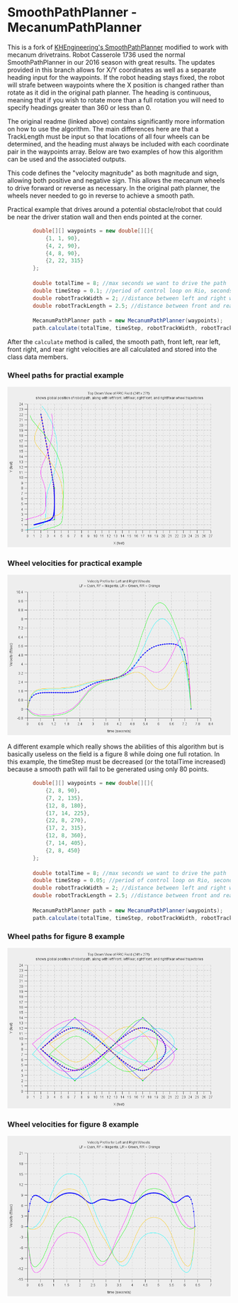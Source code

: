 SmoothPathPlanner - MecanumPathPlanner
======================================

This is a fork of [KHEngineering's SmoothPathPlanner](https://github.com/KHEngineering/SmoothPathPlanner) modified to work with mecanum drivetrains.  Robot Casserole 1736 used the normal SmoothPathPlanner in our 2016 season with great results.  The updates provided in this branch allows for X/Y coordinates as well as a separate heading input for the waypoints.  If the robot heading stays fixed, the robot will strafe between waypoints where the X position is changed rather than rotate as it did in the original path planner.  The heading is continuous, meaning that if you wish to rotate more than a full rotation you will need to specify headings greater than 360 or less than 0.

The original readme (linked above) contains significantly more information on how to use the algorithm.  The main differences here are that a TrackLength must be input so that locations of all four wheels can be determined, and the heading must always be included with each coordinate pair in the waypoints array.  Below are two examples of how this algorithm can be used and the associated outputs.

This code defines the "velocity magnitude" as both magnitude and sign, allowing both positive and negative sign.  This allows the mecanum wheels to drive forward or reverse as necessary.  In the original path planner, the wheels never needed to go in reverse to achieve a smooth path.


Practical example that drives around a potential obstacle/robot that could be near the driver station wall and then ends pointed at the corner.

```java
		double[][] waypoints = new double[][]{
			{1, 1, 90},
			{4, 2, 90},
			{4, 8, 90},
			{2, 22, 315}
		};

		double totalTime = 8; //max seconds we want to drive the path
		double timeStep = 0.1; //period of control loop on Rio, seconds
		double robotTrackWidth = 2; //distance between left and right wheels, feet
		double robotTrackLength = 2.5; //distance between front and rear wheels, feet

		MecanumPathPlanner path = new MecanumPathPlanner(waypoints);
		path.calculate(totalTime, timeStep, robotTrackWidth, robotTrackLength);
```

After the `calculate` method is called, the smooth path, front left, rear left, front right, and rear right velocities are all calculated and stored into the class data members.

### Wheel paths for practial example
![](Images/Mecanum2.png)

### Wheel velocities for practical example
![](Images/Mecanum1.png)


A different example which really shows the abilities of this algorithm but is basically useless on the field is a figure 8 while doing one full rotation.  In this example, the timeStep must be decreased (or the totalTime increased) because a smooth path will fail to be generated using only 80 points.

```Java
		double[][] waypoints = new double[][]{
			{2, 8, 90},
			{7, 2, 135},
			{12, 8, 180},
			{17, 14, 225},
			{22, 8, 270},
			{17, 2, 315},
			{12, 8, 360},
			{7, 14, 405},
			{2, 8, 450}
		};

		double totalTime = 8; //max seconds we want to drive the path
		double timeStep = 0.05; //period of control loop on Rio, seconds
		double robotTrackWidth = 2; //distance between left and right wheels, feet
		double robotTrackLength = 2.5; //distance between front and rear wheels, feet

		MecanumPathPlanner path = new MecanumPathPlanner(waypoints);
		path.calculate(totalTime, timeStep, robotTrackWidth, robotTrackLength);
```

### Wheel paths for figure 8 example
![](Images/Mecanum4.png)

### Wheel velocities for figure 8 example
![](Images/Mecanum3.png)
